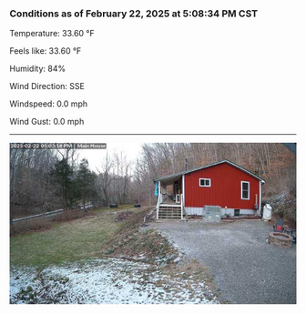 ### Conditions as of February 22, 2025 at 5:08:34 PM CST 

Temperature: 33.60 &deg;F

Feels like: 33.60 &deg;F

Humidity: 84%

Wind Direction: SSE

Windspeed: 0.0 mph

Wind Gust: 0.0 mph

---

<img src="./images/latest.jpeg"/>

